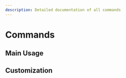 ```yaml
---
description: Detailed documentation of all commands
---
```


# Commands



## Main Usage



## Customization
